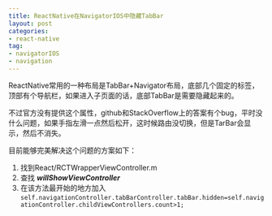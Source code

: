 ```yaml
---
title: ReactNative在NavigatorIOS中隐藏TabBar
layout: post
categories:
- react-native
tag:
- navigatorIOS
- navigation
---
```

ReactNative常用的一种布局是TabBar+Navigator布局，底部几个固定的标签，顶部有个导航栏，如果进入子页面的话，底部TabBar是需要隐藏起来的。

不过官方没有提供这个属性，github和StackOverflow上的答案有个bug，平时没什么问题，如果手指左滑一点然后松开，这时候路由没切换，但是TarBar会显示，然后不消失。

目前能够完美解决这个问题的方案如下：
1. 找到React/RCTWrapperViewController.m
2. 查找 ***willShowViewController***
3. 在该方法最开始的地方加入`self.navigationController.tabBarController.tabBar.hidden=self.navigationController.childViewControllers.count>1;`
